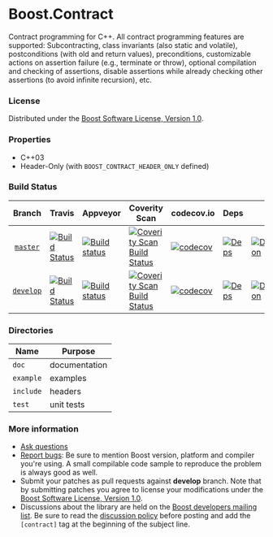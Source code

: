 Boost.Contract
==============

Contract programming for C++.
All contract programming features are supported: Subcontracting, class invariants (also static and volatile), postconditions (with old and return values), preconditions, customizable actions on assertion failure (e.g., terminate or throw), optional compilation and checking of assertions, disable assertions while already checking other assertions (to avoid infinite recursion), etc.

### License

Distributed under the [Boost Software License, Version 1.0](http://www.boost.org/LICENSE_1_0.txt).

### Properties

* C++03
* Header-Only (with `BOOST_CONTRACT_HEADER_ONLY` defined)

### Build Status

Branch          | Travis | Appveyor | Coverity Scan | codecov.io | Deps | Docs | Tests |
:-------------: | ------ | -------- | ------------- | ---------- | ---- | ---- | ----- |
[`master`](https://github.com/boostorg/contract/tree/master) | [![Build Status](https://travis-ci.org/boostorg/contract.svg?branch=master)](https://travis-ci.org/boostorg/contract) | [![Build status](https://ci.appveyor.com/api/projects/status/FILL-ME-IN/branch/master?svg=true)](https://ci.appveyor.com/project/OWNER/STUB/branch/master) | [![Coverity Scan Build Status](https://scan.coverity.com/projects/99999/badge.svg)](https://scan.coverity.com/projects/boostorg-contract) | [![codecov](https://codecov.io/gh/boostorg/contract/branch/master/graph/badge.svg)](https://codecov.io/gh/boostorg/contract/branch/master)| [![Deps](https://img.shields.io/badge/deps-master-brightgreen.svg)](https://pdimov.github.io/boostdep-report/master/contract.html) | [![Documentation](https://img.shields.io/badge/docs-master-brightgreen.svg)](http://www.boost.org/doc/libs/master/doc/html/contract.html) | [![Enter the Matrix](https://img.shields.io/badge/matrix-master-brightgreen.svg)](http://www.boost.org/development/tests/master/developer/contract.html)
[`develop`](https://github.com/boostorg/contract/tree/develop) | [![Build Status](https://travis-ci.org/boostorg/contract.svg?branch=develop)](https://travis-ci.org/boostorg/contract) | [![Build status](https://ci.appveyor.com/api/projects/status/FILL-ME-IN/branch/develop?svg=true)](https://ci.appveyor.com/project/OWNER/STUB/branch/develop) | [![Coverity Scan Build Status](https://scan.coverity.com/projects/99999/badge.svg)](https://scan.coverity.com/projects/boostorg-contract) | [![codecov](https://codecov.io/gh/boostorg/contract/branch/develop/graph/badge.svg)](https://codecov.io/gh/boostorg/contract/branch/develop) | [![Deps](https://img.shields.io/badge/deps-develop-brightgreen.svg)](https://pdimov.github.io/boostdep-report/develop/contract.html) | [![Documentation](https://img.shields.io/badge/docs-develop-brightgreen.svg)](http://www.boost.org/doc/libs/develop/doc/html/contract.html) | [![Enter the Matrix](https://img.shields.io/badge/matrix-develop-brightgreen.svg)](http://www.boost.org/development/tests/develop/developer/contract.html)

### Directories

| Name        | Purpose                        |
| ----------- | ------------------------------ |
| `doc`       | documentation                  |
| `example`   | examples                       |
| `include`   | headers                        |
| `test`      | unit tests                     |

### More information

* [Ask questions](http://stackoverflow.com/questions/ask?tags=c%2B%2B,boost,boost-contract)
* [Report bugs](https://github.com/boostorg/contract/issues): Be sure to mention Boost version, platform and compiler you're using. A small compilable code sample to reproduce the problem is always good as well.
* Submit your patches as pull requests against **develop** branch. Note that by submitting patches you agree to license your modifications under the [Boost Software License, Version 1.0](http://www.boost.org/LICENSE_1_0.txt).
* Discussions about the library are held on the [Boost developers mailing list](http://www.boost.org/community/groups.html#main). Be sure to read the [discussion policy](http://www.boost.org/community/policy.html) before posting and add the `[contract]` tag at the beginning of the subject line.

